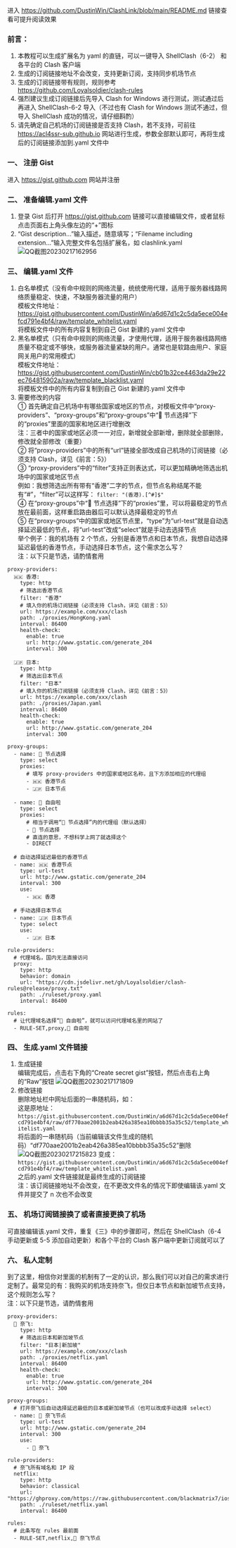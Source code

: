 进入 https://github.com/DustinWin/ClashLink/blob/main/README.md 链接查看可提升阅读效果
### 前言：
1. 本教程可以生成扩展名为 yaml 的直链，可以一键导入 ShellClash（6-2） 和各平台的 Clash 客户端
2. 生成的订阅链接地址不会改变，支持更新订阅，支持同步机场节点
3. 生成的订阅链接带有规则，规则参考 https://github.com/Loyalsoldier/clash-rules
4. 强烈建议生成订阅链接后先导入 Clash for Windows 进行测试，测试通过后再进入 ShellClash-6-2 导入（不过也有 Clash for Windows 测试不通过，但导入 ShellClash 成功的情况，请仔细斟酌）
5. 请先确定自己机场的订阅链接是否支持 Clash，若不支持，可前往 https://acl4ssr-sub.github.io 网站进行生成，参数全部默认即可，再将生成后的订阅链接添加到.yaml 文件中
### 一、 注册 Gist
进入 https://gist.github.com 网站并注册
### 二、 准备编辑.yaml 文件
1. 登录 Gist 后打开 https://gist.github.com 链接可以直接编辑文件，或者鼠标点击页面右上角头像左边的“+”图标
2. “Gist description...”输入描述，随意填写；“Filename including extension...”输入完整文件名包括扩展名，如 clashlink.yaml
![QQ截图20230217162956](https://user-images.githubusercontent.com/45238096/219593234-64833fcd-5200-4bea-849f-a1865d341fd2.png)
### 三、 编辑.yaml 文件
1. 白名单模式（没有命中规则的网络流量，统统使用代理，适用于服务器线路网络质量稳定、快速，不缺服务器流量的用户）  
模板文件地址：https://gist.githubusercontent.com/DustinWin/a6d67d1c2c5da5ece004efcd791e4bf4/raw/template_whitelist.yaml  
将模板文件中的所有内容复制到自己 Gist 新建的.yaml 文件中
2. 黑名单模式（只有命中规则的网络流量，才使用代理，适用于服务器线路网络质量不稳定或不够快，或服务器流量紧缺的用户。通常也是软路由用户、家庭网关用户的常用模式）  
模板文件地址：https://gist.githubusercontent.com/DustinWin/cb01b32ce4463da29e22ec764815902a/raw/template_blacklist.yaml  
将模板文件中的所有内容复制到自己 Gist 新建的.yaml 文件中
3. 需要修改的内容  
① 首先确定自己机场中有哪些国家或地区的节点，对模板文件中“proxy-providers”、“proxy-groups”和“proxy-groups”中“🔰 节点选择”下的“proxies”里面的国家和地区进行增删改  
注：三者中的国家或地区必须一一对应，新增就全部新增，删除就全部删除，修改就全部修改（重要）  
② 将“proxy-providers”中的所有“url”链接全部改成自己机场的订阅链接（必须支持 Clash，详见《前言：5》）  
③ “proxy-providers”中的“filter”支持正则表达式，可以更加精确地筛选出机场中的国家或地区节点  
例如：我想筛选出所有带有“香港”二字的节点，但节点名称结尾不能有“#”，“filter”可以这样写：
`filter: "(香港).[^#]$"`  
④ 在“proxy-groups”中“🔰 节点选择”下的“proxies”里，可以将最稳定的节点放在最前面，这样重启路由器后可以默认选择最稳定的节点  
⑤ 在“proxy-groups”中的国家或地区节点里，“type”为“url-test”就是自动选择延迟最低的节点，将“url-test”改成“select”就是手动去选择节点  
举个例子：我的机场有 2 个节点，分别是香港节点和日本节点，我想自动选择延迟最低的香港节点，手动选择日本节点，这个需求怎么写？   
注：以下只是节选，请酌情套用  
```
proxy-providers:
  🇭🇰 香港:
    type: http
    # 筛选出香港节点
    filter: "香港"
    # 填入你的机场订阅链接（必须支持 Clash，详见《前言：5》）
    url: https://example.com/xxx/clash
    path: ./proxies/HongKong.yaml
    interval: 86400
    health-check:
      enable: true
      url: http://www.gstatic.com/generate_204
      interval: 300

  🇯🇵 日本:
    type: http
    # 筛选出日本节点
    filter: "日本"
    # 填入你的机场订阅链接（必须支持 Clash，详见《前言：5》）
    url: https://example.com/xxx/clash
    path: ./proxies/Japan.yaml
    interval: 86400
    health-check:
      enable: true
      url: http://www.gstatic.com/generate_204
      interval: 300

proxy-groups:
  - name: 🔰 节点选择
    type: select
    proxies:
      # 填写 proxy-providers 中的国家或地区名称，且下方添加相应的代理组
      - 🇭🇰 香港节点
      - 🇯🇵 日本节点

  - name: 🧱 自由啦
    type: select
    proxies:
      # 相当于调用“🔰 节点选择”内的代理组（默认选择）
      - 🔰 节点选择
      # 直连的意思，不想科学上网了就选择这个
      - DIRECT

  # 自动选择延迟最低的香港节点
  - name: 🇭🇰 香港节点
    type: url-test
    url: http://www.gstatic.com/generate_204
    interval: 300
    use:
      - 🇭🇰 香港

  # 手动选择日本节点
  - name: 🇯🇵 日本节点
    type: select
    use:
      - 🇯🇵 日本

rule-providers:
  # 代理域名，国内无法直接访问
  proxy:
    type: http
    behavior: domain
    url: "https://cdn.jsdelivr.net/gh/Loyalsoldier/clash-rules@release/proxy.txt"
    path: ./ruleset/proxy.yaml
    interval: 86400

rules:
  # 让代理域名选择“🧱 自由啦”，就可以访问代理域名里的网站了
  - RULE-SET,proxy,🧱 自由啦
```
### 四、 生成.yaml 文件链接
1. 生成链接  
编辑完成后，点击右下角的“Create secret gist”按钮，然后点击右上角的“Raw”按钮
![QQ截图20230217171809](https://user-images.githubusercontent.com/45238096/219603714-534fe617-35b2-4f5d-acea-b2e691c50bed.png)
2. 修改链接  
删除地址栏中网址后面的一串随机码，如：  
这是原地址：  
`https://gist.githubusercontent.com/DustinWin/a6d67d1c2c5da5ece004efcd791e4bf4/raw/df770aae2001b2eab426a385ea10bbbb35a35c52/template_whitelist.yaml`  
将后面的一串随机码（当前编辑该文件生成的随机码）“df770aae2001b2eab426a385ea10bbbb35a35c52”删除  
![QQ截图20230217215823](https://user-images.githubusercontent.com/45238096/219675516-894c1643-55c0-4bec-8d67-666a0ccb0ee6.png)
变成：  
`https://gist.githubusercontent.com/DustinWin/a6d67d1c2c5da5ece004efcd791e4bf4/raw/template_whitelist.yaml`  
之后的.yaml 文件链接就是最终生成的订阅链接  
注：该订阅链接地址不会改变，在不更改文件名的情况下即使编辑该.yaml 文件并提交了 n 次也不会改变
### 五、 机场订阅链接换了或者直接更换了机场
可直接编辑该.yaml 文件，重复《三》中的步骤即可，然后在 ShellClash（6-4 手动更新或 5-5 添加自动更新）和各个平台的 Clash 客户端中更新订阅就可以了
### 六、 私人定制
到了这里，相信你对里面的机制有了一定的认识，那么我们可以对自己的需求进行定制了。最常见的有：我购买的机场支持奈飞，但仅日本节点和新加坡节点支持，这个规则怎么写？  
注：以下只是节选，请酌情套用
```
proxy-providers:
  🎥 奈飞:
    type: http
    # 筛选出日本和新加坡节点
    filter: "日本|新加坡"
    url: https://example.com/xxx/clash
    path: ./proxies/netflix.yaml
    interval: 86400
    health-check:
      enable: true
      url: http://www.gstatic.com/generate_204
      interval: 300

proxy-groups:
  # 打开奈飞后自动选择延迟最低的日本或新加坡节点（也可以改成手动选择 select）
  - name: 🎥 奈飞节点
    type: url-test
    url: http://www.gstatic.com/generate_204
    interval: 300
    use:
      - 🎥 奈飞

rule-providers:
  # 奈飞所有域名和 IP 段
  netflix:
    type: http
    behavior: classical
    url: "https://ghproxy.com/https://raw.githubusercontent.com/blackmatrix7/ios_rule_script/master/rule/Clash/Netflix/Netflix.yaml"
    path: ./ruleset/netflix.yaml
    interval: 86400

rules:
  # 此条写在 rules 最前面
  - RULE-SET,netflix,🎥 奈飞节点
```
